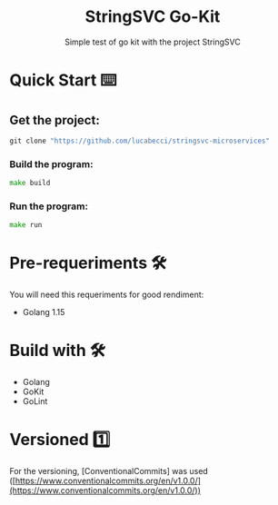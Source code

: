 <div align="center">
  <h1> StringSVC Go-Kit </h1>
  <p>Simple test of go kit with the project StringSVC</p>
</div>

# Quick Start ⌨️

## Get the project:

```go
git clone "https://github.com/lucabecci/stringsvc-microservices"
```

### Build the program:

```go
make build
```

### Run the program:

```go
make run
```

# Pre-requeriments 🛠

You will need this requeriments for good rendiment:

- Golang 1.15

# Build with 🛠

- Golang
- GoKit
- GoLint

# Versioned 1️⃣

For the versioning, [ConventionalCommits] was used ([https://www.conventionalcommits.org/en/v1.0.0/](https://www.conventionalcommits.org/en/v1.0.0/))
